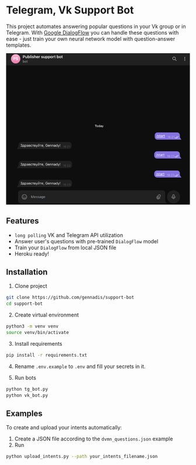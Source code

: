 # Telegram, Vk Support Bot

This project automates answering popular questions in your Vk group or in Telegram.
With [Google DialogFlow](https://cloud.google.com/dialogflow/docs/) you can handle these questions with ease - just train your own neural network model with question-answer templates.

![Telegram Bot Preview](tg_bot_preview.gif)

## Features
- `long polling` VK and Telegram API utilization
- Answer user's questions with pre-trained `DialogFlow` model
- Train your `DialogFlow` from local JSON file
- Heroku ready!

## Installation
1. Clone project
```bash
git clone https://github.com/gennadis/support-bot
cd support-bot
```

2. Create virtual environment
```bash
python3 -m venv venv
source venv/bin/activate
```

3. Install requirements
```bash
pip install -r requirements.txt
```

4. Rename `.env.example` to `.env` and fill your secrets in it.  

5. Run bots
```bash
python tg_bot.py
python vk_bot.py
```

## Examples
To create and upload your intents automatically:
1. Create a JSON file according to the `dvmn_questions.json` example
2. Run 
```bash
python upload_intents.py --path your_intents_filename.json
```

